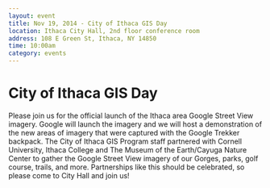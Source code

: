 ```yaml
---
layout: event
title: Nov 19, 2014 - City of Ithaca GIS Day
location: Ithaca City Hall, 2nd floor conference room
address: 108 E Green St, Ithaca, NY 14850
time: 10:00am
category: events
---
```


# City of Ithaca GIS Day

Please join us for the official launch of the Ithaca area Google Street View imagery.
Google will launch the imagery and we will host a demonstration of the new areas of imagery
that were captured with the Google Trekker backpack. The City of Ithaca GIS Program staff
partnered with Cornell University, Ithaca College and The Museum of the Earth/Cayuga Nature
Center to gather the Google Street View imagery of our Gorges, parks, golf course, trails,
and more. Partnerships like this should be celebrated, so please come to City Hall and join us!
